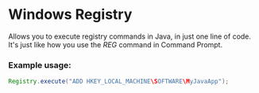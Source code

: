 # Windows Registry
Allows you to execute registry commands in Java, in just one line of code.  
It's just like how you use the *REG* command in Command Prompt.

### Example usage:
```java
Registry.execute("ADD HKEY_LOCAL_MACHINE\SOFTWARE\MyJavaApp");
```
